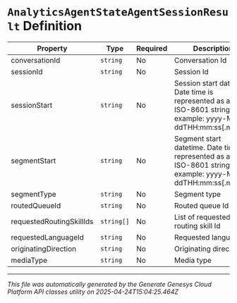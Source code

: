 # `AnalyticsAgentStateAgentSessionResult` Definition

| Property | Type | Required | Description |
|----------|------|----------|-------------|
| conversationId | `string` | No | Conversation Id |
| sessionId | `string` | No | Session Id |
| sessionStart | `string` | No | Session start datetime. Date time is represented as an ISO-8601 string. For example: yyyy-MM-ddTHH:mm:ss[.mmm]Z |
| segmentStart | `string` | No | Segment start datetime. Date time is represented as an ISO-8601 string. For example: yyyy-MM-ddTHH:mm:ss[.mmm]Z |
| segmentType | `string` | No | Segment type |
| routedQueueId | `string` | No | Routed queue Id |
| requestedRoutingSkillIds | `string[]` | No | List of requested routing skill Id |
| requestedLanguageId | `string` | No | Requested language Id |
| originatingDirection | `string` | No | Originating direction |
| mediaType | `string` | No | Media type |

---

*This file was automatically generated by the Generate Genesys Cloud Platform API classes utility on 2025-04-24T15:04:25.464Z*